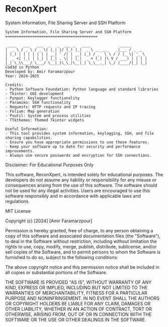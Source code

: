 # ReconXpert
System Information, File Sharing Server and SSH Platform

    System Information, File Sharing Server and SSH Platform
    =========================================
    
     ____   ___   ___  _   _  ___ _   ____             _____       
    |  _ \ / _ \ / _ \| |_| |/ (_) |_|  _ \ __ ___   _|___ / _ __  
    | |_) | | | | | | | __| ' /| | __| |_) / _` \ \ / / |_ \| '_ \ 
    |  _ <| |_| | |_| | |_| . \| | |_|  _ < (_| |\ V / ___) | | | |
    |_| \_\\___/ \___/ \__|_|\_\_|\__|_| \_\__,_| \_/ |____/|_| |_|
    Cod3d in Python
    Developed by: Amir Faramarzpour
    Year: 2024-2025

    Credits:
    - Python Software Foundation: Python language and standard libraries
    - Tkinter: GUI development
    - Pynput: Keylogger functionality
    - Paramiko: SSH functionality
    - Requests: HTTP requests and IP tracing
    - Folium: Map generation
    - Psutil: System and process utilities
    - TTkthemes: Themed Tkinter widgets
    
    Useful Information:
    - This tool provides system information, keylogging, SSH, and file sharing capabilities.
    - Ensure you have appropriate permissions to use these features.
    - Keep your software up to date for security and performance improvements.
    - Always use secure passwords and encryption for SSH connections.




Disclaimer: For Educational Purposes Only

This software, ReconXpert, is intended solely for educational purposes. The developers do not assume any liability or responsibility for any misuse or consequences arising from the use of this software. The software should not be used for any illegal activities. Users are encouraged to use this software responsibly and in accordance with applicable laws and regulations.


MIT License

Copyright (c) [2024] [Amir Faramarzpour]

Permission is hereby granted, free of charge, to any person obtaining a copy
of this software and associated documentation files (the "Software"), to deal
in the Software without restriction, including without limitation the rights
to use, copy, modify, merge, publish, distribute, sublicense, and/or sell
copies of the Software, and to permit persons to whom the Software is
furnished to do so, subject to the following conditions:

The above copyright notice and this permission notice shall be included in all
copies or substantial portions of the Software.

THE SOFTWARE IS PROVIDED "AS IS", WITHOUT WARRANTY OF ANY KIND, EXPRESS OR
IMPLIED, INCLUDING BUT NOT LIMITED TO THE WARRANTIES OF MERCHANTABILITY,
FITNESS FOR A PARTICULAR PURPOSE AND NONINFRINGEMENT. IN NO EVENT SHALL THE
AUTHORS OR COPYRIGHT HOLDERS BE LIABLE FOR ANY CLAIM, DAMAGES OR OTHER
LIABILITY, WHETHER IN AN ACTION OF CONTRACT, TORT OR OTHERWISE, ARISING FROM,
OUT OF OR IN CONNECTION WITH THE SOFTWARE OR THE USE OR OTHER DEALINGS IN THE
SOFTWARE.


